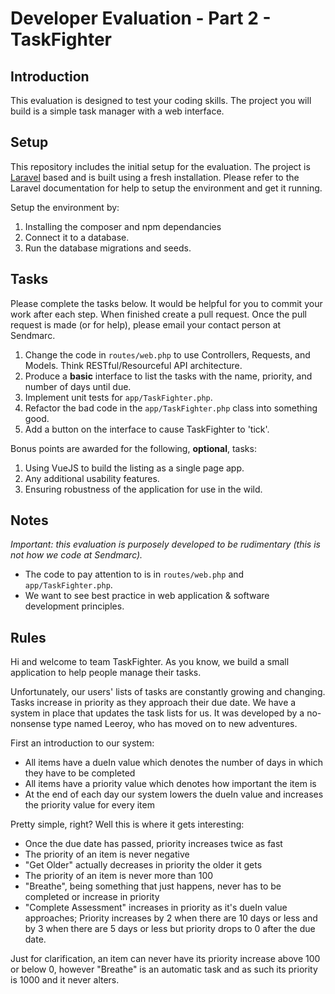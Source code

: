 # Developer Evaluation - Part 2 - TaskFighter

## Introduction

This evaluation is designed to test your coding skills. The project you will build is a simple task manager with a web interface.

## Setup

This repository includes the initial setup for the evaluation. The project is [Laravel](https://laravel.com/) based and is built using a fresh installation. Please refer to the Laravel documentation for help to setup the environment and get it running.

Setup the environment by:

1. Installing the composer and npm dependancies
2. Connect it to a database.
3. Run the database migrations and seeds.

## Tasks

Please complete the tasks below. It would be helpful for you to commit your work after each step. When finished create a pull request. Once the pull request is made (or for help), please email your contact person at Sendmarc.

1. Change the code in `routes/web.php` to use Controllers, Requests, and Models. Think RESTful/Resourceful API architecture.
2. Produce a **basic** interface to list the tasks with the name, priority, and number of days until due.
3. Implement unit tests for `app/TaskFighter.php`.
4. Refactor the bad code in the `app/TaskFighter.php` class into something good.
5. Add a button on the interface to cause TaskFighter to 'tick'.

Bonus points are awarded for the following, **optional**, tasks:

1. Using VueJS to build the listing as a single page app.
3. Any additional usability features.
2. Ensuring robustness of the application for use in the wild.

## Notes

_Important: this evaluation is purposely developed to be rudimentary (this is not how we code at Sendmarc)._

* The code to pay attention to is in `routes/web.php` and `app/TaskFighter.php`.
* We want to see best practice in web application & software development principles.

## Rules

Hi and welcome to team TaskFighter. As you know, we build a small application to help people manage their tasks. 

Unfortunately, our users' lists of tasks are constantly growing and changing. Tasks increase in priority as they approach their due date. We have a system in place that updates the task lists for us. It was developed by a no-nonsense type named Leeroy, who has moved on to new adventures.

First an introduction to our system:

- All items have a dueIn value which denotes the number of days in which they have to be completed
- All items have a priority value which denotes how important the item is
- At the end of each day our system lowers the dueIn value and increases the priority value for every item

Pretty simple, right? Well this is where it gets interesting:

- Once the due date has passed, priority increases twice as fast
- The priority of an item is never negative
- "Get Older" actually decreases in priority the older it gets
- The priority of an item is never more than 100
- "Breathe", being something that just happens, never has to be completed or increase in priority
- "Complete Assessment" increases in priority as it's dueIn value approaches; Priority increases by 2 when there are 10 days or less and by 3 when there are 5 days or less but priority drops to 0 after the due date.

Just for clarification, an item can never have its priority increase above 100 or below 0, however "Breathe" is an automatic task and as such its priority is 1000 and it never alters.
